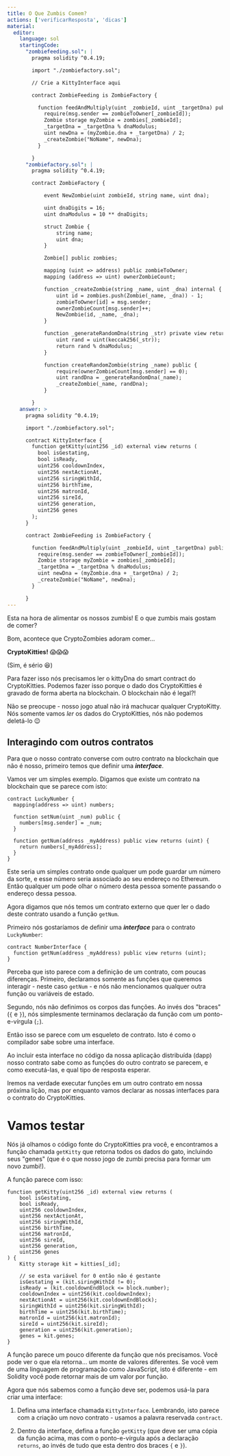 ```yaml
---
title: O Que Zumbis Comem?
actions: ['verificarResposta', 'dicas']
material:
  editor:
    language: sol
    startingCode:
      "zombiefeeding.sol": |
        pragma solidity ^0.4.19;

        import "./zombiefactory.sol";

        // Crie a KittyInterface aqui

        contract ZombieFeeding is ZombieFactory {

          function feedAndMultiply(uint _zombieId, uint _targetDna) public {
            require(msg.sender == zombieToOwner[_zombieId]);
            Zombie storage myZombie = zombies[_zombieId];
            _targetDna = _targetDna % dnaModulus;
            uint newDna = (myZombie.dna + _targetDna) / 2;
            _createZombie("NoName", newDna);
          }

        }
      "zombiefactory.sol": |
        pragma solidity ^0.4.19;

        contract ZombieFactory {

            event NewZombie(uint zombieId, string name, uint dna);

            uint dnaDigits = 16;
            uint dnaModulus = 10 ** dnaDigits;

            struct Zombie {
                string name;
                uint dna;
            }

            Zombie[] public zombies;

            mapping (uint => address) public zombieToOwner;
            mapping (address => uint) ownerZombieCount;

            function _createZombie(string _name, uint _dna) internal {
                uint id = zombies.push(Zombie(_name, _dna)) - 1;
                zombieToOwner[id] = msg.sender;
                ownerZombieCount[msg.sender]++;
                NewZombie(id, _name, _dna);
            }

            function _generateRandomDna(string _str) private view returns (uint) {
                uint rand = uint(keccak256(_str));
                return rand % dnaModulus;
            }

            function createRandomZombie(string _name) public {
                require(ownerZombieCount[msg.sender] == 0);
                uint randDna = _generateRandomDna(_name);
                _createZombie(_name, randDna);
            }

        }
    answer: >
      pragma solidity ^0.4.19;

      import "./zombiefactory.sol";

      contract KittyInterface {
        function getKitty(uint256 _id) external view returns (
          bool isGestating,
          bool isReady,
          uint256 cooldownIndex,
          uint256 nextActionAt,
          uint256 siringWithId,
          uint256 birthTime,
          uint256 matronId,
          uint256 sireId,
          uint256 generation,
          uint256 genes
        );
      }

      contract ZombieFeeding is ZombieFactory {

        function feedAndMultiply(uint _zombieId, uint _targetDna) public {
          require(msg.sender == zombieToOwner[_zombieId]);
          Zombie storage myZombie = zombies[_zombieId];
          _targetDna = _targetDna % dnaModulus;
          uint newDna = (myZombie.dna + _targetDna) / 2;
          _createZombie("NoName", newDna);
        }

      }
---
```


Esta na hora de alimentar os nossos zumbis! E o que zumbis mais gostam de comer?

Bom, acontece que CryptoZombies adoram comer...

**CryptoKitties!** 😱😱😱

(Sim, é sério 😆)

Para fazer isso nós precisamos ler o kittyDna do smart contract do CryptoKitties. Podemos fazer isso porque o dado dos CryptoKitties é gravado de forma aberta na blockchain. O blockchain não é legal?!

Não se preocupe - nosso jogo atual não irá machucar qualquer CryptoKitty. Nós somente vamos *ler* os dados do CryptoKitties, nós não podemos deletá-lo 😉

## Interagindo com outros contratos

Para que o nosso contrato converse com outro contrato na blockchain que não é nosso, primeiro temos que definir uma ***interface***.

Vamos ver um simples exemplo. Digamos que existe um contrato na blockchain que se parece com isto:

```
contract LuckyNumber {
  mapping(address => uint) numbers;

  function setNum(uint _num) public {
    numbers[msg.sender] = _num;
  }

  function getNum(address _myAddress) public view returns (uint) {
    return numbers[_myAddress];
  }
}
```

Este seria um simples contrato onde qualquer um pode guardar um número da sorte, e esse número seria associado ao seu endereço no Ethereum. Então qualquer um pode olhar o número desta pessoa somente passando o endereço dessa pessoa.

Agora digamos que nós temos um contrato externo que quer ler o dado deste contrato usando a função `getNum`.

Primeiro nós gostaríamos de definir uma ***interface*** para o contrato `LuckyNumber`:

```
contract NumberInterface {
  function getNum(address _myAddress) public view returns (uint);
}
```

Perceba que isto parece com a definição de um contrato, com poucas diferenças. Primeiro, declaramos somente as funções que queremos interagir - neste caso `getNum` - e nós não mencionamos qualquer outra função ou variáveis de estado.

Segundo, nós não definimos os corpos das funções. Ao invés dos "braces" (`{` e `}`), nós simplesmente terminamos declaração da função com um ponto-e-vírgula (`;`).

Então isso se parece com um esqueleto de contrato. Isto é como o compilador sabe sobre uma interface.

Ao incluir esta interface no código da nossa aplicação distribuída (dapp) nosso contrato sabe como as funções do outro contrato se parecem, e como executá-las, e qual tipo de resposta esperar.

Iremos na verdade executar funções em um outro contrato em nossa próxima lição, mas por enquanto vamos declarar as nossas interfaces para o contrato do CryptoKitties.

# Vamos testar

Nós já olhamos o código fonte do CryptoKitties pra você, e encontramos a função chamada `getKitty` que retorna todos os dados do gato, incluindo seus "genes" (que é o que nosso jogo de zumbi precisa para formar um novo zumbi!).

A função parece com isso:

```
function getKitty(uint256 _id) external view returns (
    bool isGestating,
    bool isReady,
    uint256 cooldownIndex,
    uint256 nextActionAt,
    uint256 siringWithId,
    uint256 birthTime,
    uint256 matronId,
    uint256 sireId,
    uint256 generation,
    uint256 genes
) {
    Kitty storage kit = kitties[_id];

    // se esta variável for 0 então não é gestante
    isGestating = (kit.siringWithId != 0);
    isReady = (kit.cooldownEndBlock <= block.number);
    cooldownIndex = uint256(kit.cooldownIndex);
    nextActionAt = uint256(kit.cooldownEndBlock);
    siringWithId = uint256(kit.siringWithId);
    birthTime = uint256(kit.birthTime);
    matronId = uint256(kit.matronId);
    sireId = uint256(kit.sireId);
    generation = uint256(kit.generation);
    genes = kit.genes;
}
```

A função parece um pouco diferente da função que nós precisamos. Você pode ver o que ela retorna... um monte de valores diferentes. Se você vem de uma linguagem de programação como JavaScript, isto é diferente - em Solidity você pode retornar mais de um valor por função.

Agora que nós sabemos como a função deve ser, podemos usá-la para criar uma interface:

1. Defina uma interface chamada `KittyInterface`. Lembrando, isto parece com a criação um novo contrato - usamos a palavra reservada `contract`.

2. Dentro da interface, defina a função `getKitty` (que deve ser uma cópia da função acima, mas com o ponto-e-vírgula após a declaração `returns`, ao invés de tudo que esta dentro dos braces `{` e `}`).
